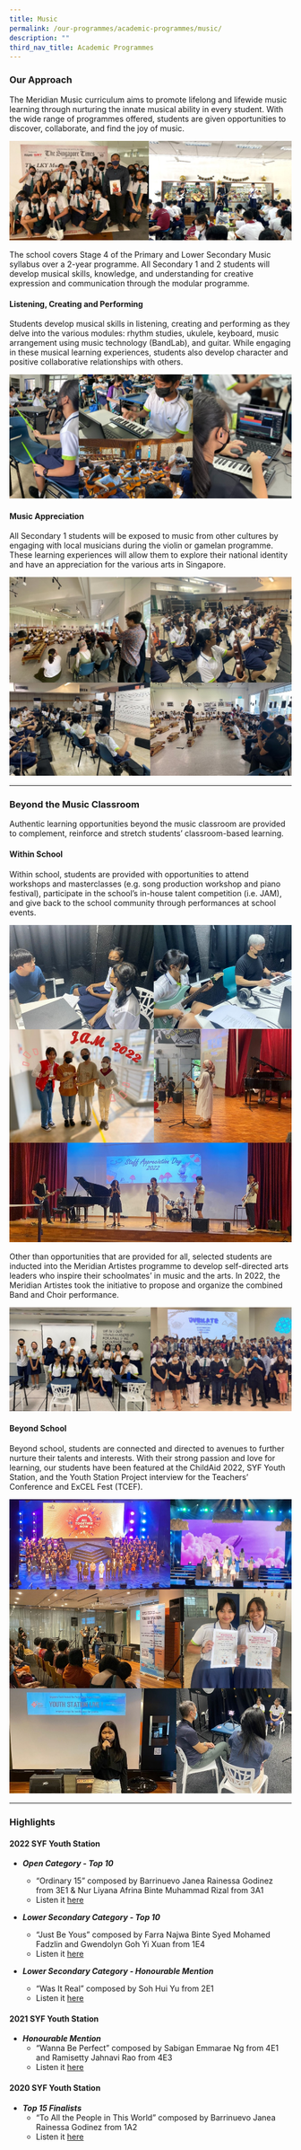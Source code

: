 ```yaml
---
title: Music
permalink: /our-programmes/academic-programmes/music/
description: ""
third_nav_title: Academic Programmes
---
```

### Our Approach

The Meridian Music curriculum aims to promote lifelong and lifewide music learning through nurturing the innate musical ability in every student. With the wide range of programmes offered, students are given opportunities to discover, collaborate, and find the joy of music.

![](/images/Departments/Music/Music01.jpg)

The school covers Stage 4 of the Primary and Lower Secondary Music syllabus over a 2-year programme. All Secondary 1 and 2 students will develop musical skills, knowledge, and understanding for creative expression and communication through the modular programme.

#### Listening, Creating and Performing

Students develop musical skills in listening, creating and performing as they delve into the various modules: rhythm studies, ukulele, keyboard, music arrangement using music technology (BandLab), and guitar. While engaging in these musical learning experiences, students also develop character and positive collaborative relationships with others.

![](/images/Departments/Music/Music02.jpg)

#### Music Appreciation

All Secondary 1 students will be exposed to music from other cultures by engaging with local musicians during the violin or gamelan programme. These learning experiences will allow them to explore their national identity and have an appreciation for the various arts in Singapore.

![](/images/Departments/Music/Music03.jpg) <br>

---


### Beyond the Music Classroom

Authentic learning opportunities beyond the music classroom are provided to complement, reinforce and stretch students’ classroom-based learning.

#### Within School

Within school, students are provided with opportunities to attend workshops and masterclasses (e.g. song production workshop and piano festival), participate in the school’s in-house talent competition (i.e. JAM), and give back to the school community through performances at school events.

![](/images/Departments/Music/Music04.jpg)

Other than opportunities that are provided for all, selected students are inducted into the Meridian Artistes programme to develop self-directed arts leaders who inspire their schoolmates’ in music and the arts. In 2022, the Meridian Artistes took the initiative to propose and organize the combined Band and Choir performance.

![](/images/Departments/Music/Music05.jpg)

#### Beyond School
Beyond school, students are connected and directed to avenues to further nurture their talents and interests. With their strong passion and love for learning, our students have been featured at the ChildAid 2022, SYF Youth Station, and the Youth Station Project interview for the Teachers’ Conference and ExCEL Fest (TCEF).

![](/images/Departments/Music/Music06.jpg)
<br>

--- 
### Highlights

#### 2022 SYF Youth Station

*   ***Open Category - Top 10***
	*   “Ordinary 15” composed by Barrinuevo Janea Rainessa Godinez from 3E1 & Nur Liyana Afrina Binte Muhammad Rizal from 3A1
	*   Listen it [here](https://youtu.be/k0x4PA9H9s4)

*   ***Lower Secondary Category - Top 10***
    *   “Just Be Yous” composed by Farra Najwa Binte Syed Mohamed Fadzlin and Gwendolyn Goh Yi Xuan from 1E4
    *   Listen it [here](https://youtu.be/QLmfzW1iPXc)

*   ***Lower Secondary Category - Honourable Mention***
    *   “Was It Real” composed by Soh Hui Yu from 2E1
    *   Listen it [here](https://youtu.be/-JkPCGC9YKA)


#### 2021 SYF Youth Station

*   ***Honourable Mention***
    *   “Wanna Be Perfect” composed by Sabigan Emmarae Ng from 4E1 and Ramisetty Jahnavi Rao from 4E3
    *   Listen it [here](https://youtu.be/qhqMhmKJ3dI)


#### 2020 SYF Youth Station

*   ***Top 15 Finalists***
    *   “To All the People in This World” composed by Barrinuevo Janea Rainessa Godinez from 1A2
    *   Listen it [here](https://youtu.be/GsWqZtedwkw)